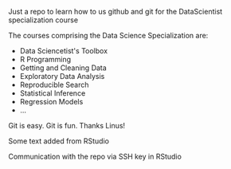 Just a repo to learn how to us github and git for the DataScientist specialization course

The courses comprising the Data Science Specialization are:

* Data Sciencetist's Toolbox
* R Programming
* Getting and Cleaning Data
* Exploratory Data Analysis
* Reproducible Search
* Statistical Inference
* Regression Models
* ...

Git is easy. Git is fun. Thanks Linus!

Some text added from RStudio

Communication with the repo via SSH key in RStudio